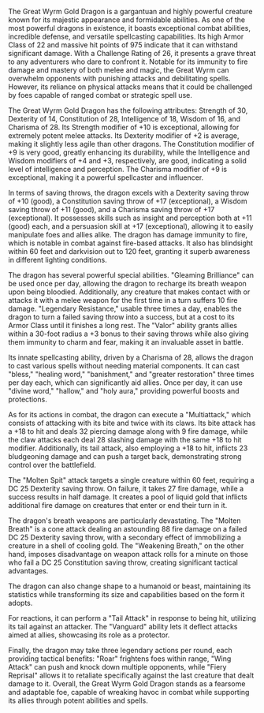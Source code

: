 The Great Wyrm Gold Dragon is a gargantuan and highly powerful creature known for its majestic appearance and formidable abilities. As one of the most powerful dragons in existence, it boasts exceptional combat abilities, incredible defense, and versatile spellcasting capabilities. Its high Armor Class of 22 and massive hit points of 975 indicate that it can withstand significant damage. With a Challenge Rating of 26, it presents a grave threat to any adventurers who dare to confront it. Notable for its immunity to fire damage and mastery of both melee and magic, the Great Wyrm can overwhelm opponents with punishing attacks and debilitating spells. However, its reliance on physical attacks means that it could be challenged by foes capable of ranged combat or strategic spell use.

The Great Wyrm Gold Dragon has the following attributes: Strength of 30, Dexterity of 14, Constitution of 28, Intelligence of 18, Wisdom of 16, and Charisma of 28. Its Strength modifier of +10 is exceptional, allowing for extremely potent melee attacks. Its Dexterity modifier of +2 is average, making it slightly less agile than other dragons. The Constitution modifier of +9 is very good, greatly enhancing its durability, while the Intelligence and Wisdom modifiers of +4 and +3, respectively, are good, indicating a solid level of intelligence and perception. The Charisma modifier of +9 is exceptional, making it a powerful spellcaster and influencer.

In terms of saving throws, the dragon excels with a Dexterity saving throw of +10 (good), a Constitution saving throw of +17 (exceptional), a Wisdom saving throw of +11 (good), and a Charisma saving throw of +17 (exceptional). It possesses skills such as insight and perception both at +11 (good) each, and a persuasion skill at +17 (exceptional), allowing it to easily manipulate foes and allies alike. The dragon has damage immunity to fire, which is notable in combat against fire-based attacks. It also has blindsight within 60 feet and darkvision out to 120 feet, granting it superb awareness in different lighting conditions.

The dragon has several powerful special abilities. "Gleaming Brilliance" can be used once per day, allowing the dragon to recharge its breath weapon upon being bloodied. Additionally, any creature that makes contact with or attacks it with a melee weapon for the first time in a turn suffers 10 fire damage. "Legendary Resistance," usable three times a day, enables the dragon to turn a failed saving throw into a success, but at a cost to its Armor Class until it finishes a long rest. The "Valor" ability grants allies within a 30-foot radius a +3 bonus to their saving throws while also giving them immunity to charm and fear, making it an invaluable asset in battle.

Its innate spellcasting ability, driven by a Charisma of 28, allows the dragon to cast various spells without needing material components. It can cast "bless," "healing word," "banishment," and "greater restoration" three times per day each, which can significantly aid allies. Once per day, it can use "divine word," "hallow," and "holy aura," providing powerful boosts and protections.

As for its actions in combat, the dragon can execute a "Multiattack," which consists of attacking with its bite and twice with its claws. Its bite attack has a +18 to hit and deals 32 piercing damage along with 9 fire damage, while the claw attacks each deal 28 slashing damage with the same +18 to hit modifier. Additionally, its tail attack, also employing a +18 to hit, inflicts 23 bludgeoning damage and can push a target back, demonstrating strong control over the battlefield.

The "Molten Spit" attack targets a single creature within 60 feet, requiring a DC 25 Dexterity saving throw. On failure, it takes 27 fire damage, while a success results in half damage. It creates a pool of liquid gold that inflicts additional fire damage on creatures that enter or end their turn in it.

The dragon's breath weapons are particularly devastating. The "Molten Breath" is a cone attack dealing an astounding 88 fire damage on a failed DC 25 Dexterity saving throw, with a secondary effect of immobilizing a creature in a shell of cooling gold. The "Weakening Breath," on the other hand, imposes disadvantage on weapon attack rolls for a minute on those who fail a DC 25 Constitution saving throw, creating significant tactical advantages.

The dragon can also change shape to a humanoid or beast, maintaining its statistics while transforming its size and capabilities based on the form it adopts.

For reactions, it can perform a "Tail Attack" in response to being hit, utilizing its tail against an attacker. The "Vanguard" ability lets it deflect attacks aimed at allies, showcasing its role as a protector.

Finally, the dragon may take three legendary actions per round, each providing tactical benefits: "Roar" frightens foes within range, "Wing Attack" can push and knock down multiple opponents, while "Fiery Reprisal" allows it to retaliate specifically against the last creature that dealt damage to it. Overall, the Great Wyrm Gold Dragon stands as a fearsome and adaptable foe, capable of wreaking havoc in combat while supporting its allies through potent abilities and spells.
